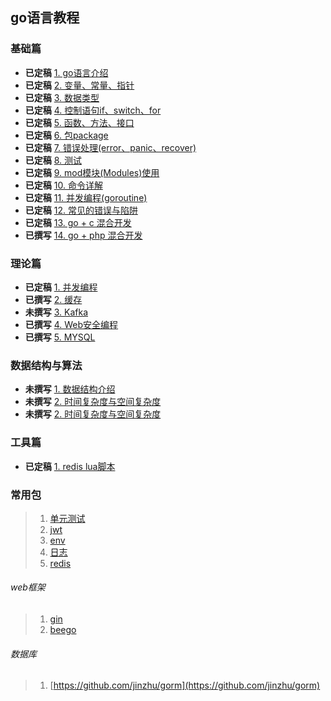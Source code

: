## go语言教程

### 基础篇
* **已定稿** [1. go语言介绍](basic/1/README.md)
* **已定稿** [2. 变量、常量、指针](basic/2/README.md)
* **已定稿** [3. 数据类型](basic/3/README.md)
* **已定稿** [4. 控制语句if、switch、for](basic/4/README.md)
* **已定稿** [5. 函数、方法、接口](basic/5/README.md)
* **已定稿** [6. 包package](basic/6/README.md)
* **已定稿** [7. 错误处理(error、panic、recover)](basic/7/README.md)
* **已定稿** [8. 测试](basic/8/README.md)
* **已定稿** [9. mod模块(Modules)使用](basic/9/README.md)
* **已定稿** [10. 命令详解](basic/10/README.md)
* **已定稿** [11. 并发编程(goroutine)](basic/11/README.md)
* **已定稿** [12. 常见的错误与陷阱](basic/12/README.md)
* **已定稿** [13. go + c 混合开发](basic/13/README.md)
* **已撰写** [14. go + php 混合开发](basic/14/README.md)

### 理论篇

* **已定稿** [1. 并发编程](dev/1)
* **已撰写** [2. 缓存](dev/2)
* **未撰写** [3. Kafka]()
* **已撰写** [4. Web安全编程](dev/4)
* **已撰写** [5. MYSQL](dev/5)

### 数据结构与算法
* **未撰写** [1. 数据结构介绍](algo/1)
* **未撰写** [2. 时间复杂度与空间复杂度](algo/2)
* **未撰写** [2. 时间复杂度与空间复杂度](algo/2)


### 工具篇

* **已定稿** [1. redis lua脚本](tools/redis)


### 常用包

> 1. [单元测试](https://github.com/stretchr/testify)
> 2. [jwt](https://github.com/dgrijalva/jwt-go)
> 3. [env](https://github.com/joho/godotenv)
> 4. [日志](https://github.com/sirupsen/logrus)
> 5. [redis](https://github.com/go-redis/redis)

###### web框架
> 1. [gin](https://github.com/gin-gonic/gin)
> 2. [beego](https://github.com/astaxie/beego)

###### 数据库
> 1. [https://github.com/jinzhu/gorm](https://github.com/jinzhu/gorm)